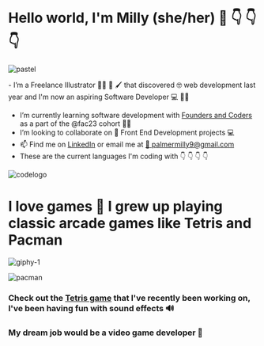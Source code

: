  
# Hello world, I'm Milly (she/her) 👋 :point_down: :point_down: :point_down: #

![pastel](https://user-images.githubusercontent.com/62570785/146103687-8469ed0c-b49a-4f71-9c6c-f2f181bb2495.jpg)

- I’m a Freelance Illustrator :artist: 🎨 🖌️ that discovered 🤓 web development last year and I'm now an aspiring Software Developer 💻 :woman_technologist:
- I’m currently learning software development with [Founders and Coders](https://www.foundersandcoders.com/) as a part of the @fac23 cohort :woman_student:
- I’m looking to collaborate on 🧐 Front End Development projects :computer:
- 📫 Find me on [LinkedIn](https://linkedin.com/in/milly-palmer-144b89115/) or email me at [:email:    palmermilly9@gmail.com](mailto:palmermilly9@gmail.com)
- These are the current languages I'm coding with 👇 👇 👇 👇

![codelogo](https://user-images.githubusercontent.com/62570785/146104735-8cac5eaa-4096-4b52-aabc-2b21ed7114c3.png)


# I love games 🤹 I grew up playing classic arcade games like Tetris and Pacman

![giphy-1](https://user-images.githubusercontent.com/62570785/148467106-0600a92a-9f5e-4ce8-88c1-2f0bcf6ea568.gif) &nbsp;  


![pacman](https://user-images.githubusercontent.com/62570785/148466325-55e20965-e926-48ea-9f77-36b42d1f4c9c.jpg)

### Check out the [Tetris game](https://millipede-cpu.github.io/tetris/) that I've recently been working on, I've been having fun with sound effects 🔊  ###

### My dream job would be a video game developer 🤩 ###
<!---
millipede-cpu/millipede-cpu is a ✨ special ✨ repository because its `README.md` (this file) appears on your GitHub profile.
You can click the Preview link to take a look at your changes.
--->
